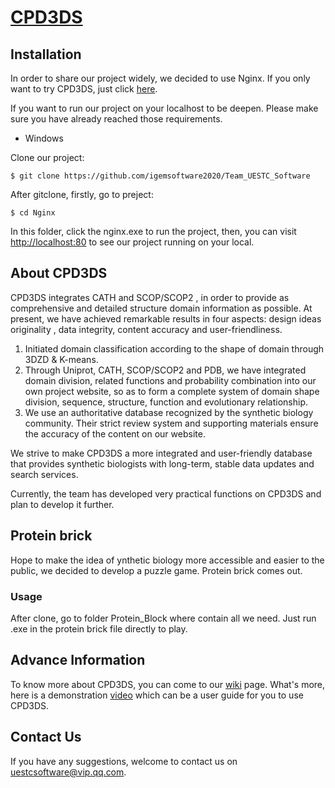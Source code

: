 # [CPD3DS](http://104.168.165.152/)

## Installation

In order to share our project widely, we decided to use Nginx. If you only want to try CPD3DS, just click [here](http://104.168.165.152/).

If you want to run our project on your localhost to be deepen. Please make sure you have already reached those requirements.

- Windows

Clone our project:

```
$ git clone https://github.com/igemsoftware2020/Team_UESTC_Software
```

After gitclone, firstly, go to preject:

```
$ cd Nginx
```

In this folder, click the nginx.exe to run the project, then, you can visit [http://localhost:80](http://localhost/) to see our project running on your local.

## About CPD3DS

CPD3DS integrates CATH and SCOP/SCOP2 , in order to provide as comprehensive and detailed structure domain information as possible.  At present, we have achieved remarkable results in four aspects: design ideas  originality , data integrity, content accuracy and user-friendliness.

1.  Initiated domain classification according to the shape of domain through 3DZD & K-means.
2. Through Uniprot, CATH, SCOP/SCOP2 and PDB, we have integrated domain division, related functions and probability combination into our own project website, so as to form a complete system of domain shape division, sequence, structure, function and evolutionary relationship. 
3. We use an authoritative database recognized by the synthetic biology community. Their strict review system and supporting materials ensure the accuracy of the content on our website. 

We strive to make CPD3DS a more integrated and user-friendly database that provides synthetic biologists with long-term, stable data updates and search services. 

Currently,  the team has developed very practical functions on CPD3DS and plan to develop it further.

## Protein brick

Hope to make the idea of ynthetic biology more accessible and easier to the public, we decided to develop a puzzle game. Protein brick comes out.

### Usage

After clone, go to folder Protein_Block where contain all we need. Just run .exe in the protein brick file directly to play. 

## Advance Information

To know more about CPD3DS, you can come to our [wiki](https://2020.igem.org/Team:UESTC-Software) page. What's more, here is a demonstration [video](https://2020.igem.org/Team:UESTC-Software/Demonstrate) which can be a user guide for you to use CPD3DS.

## Contact Us

If you have any suggestions, welcome to contact us on [uestcsoftware@vip.qq.com](mailto:uestcsoftware@vip.qq.com).

